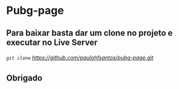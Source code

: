 # Pubg-page

## Para baixar basta dar um clone no projeto e executar no Live Server

###### `git clone` https://github.com/paulohfsantos/pubg-page.git

## Obrigado
